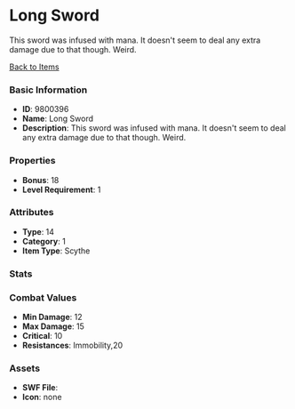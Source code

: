 # Long Sword

This sword was infused with mana. It doesn't seem to deal any extra damage due to that though. Weird.

[Back to Items](../items.md)

### Basic Information

- **ID**: 9800396
- **Name**: Long Sword
- **Description**: This sword was infused with mana. It doesn&#039;t seem to deal any extra damage due to that though. Weird.

### Properties

- **Bonus**: 18
- **Level Requirement**: 1

### Attributes

- **Type**: 14        
- **Category**: 1
- **Item Type**: Scythe

### Stats


### Combat Values

- **Min Damage**: 12
- **Max Damage**: 15
- **Critical**: 10
- **Resistances**: Immobility,20

### Assets

- **SWF File**: 
- **Icon**: none

